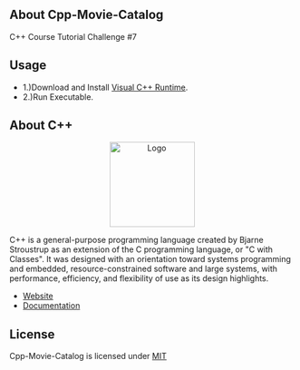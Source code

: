 ## About Cpp-Movie-Catalog

<p>C++ Course Tutorial Challenge #7</p>

## Usage

* 1.)Download and Install [Visual C++ Runtime](https://docs.microsoft.com/en-us/cpp/windows/latest-supported-vc-redist?view=msvc-170).
* 2.)Run Executable.

## About C++

<p align="center"><img src="https://i.imgur.com/qJiroU9.png" width="150px" height="auto" alt="Logo"></a></p>

<p>C++ is a general-purpose programming language created by Bjarne Stroustrup as an extension of the C programming language, or "C with Classes". It was designed with an orientation toward systems programming and embedded, resource-constrained software and large systems, with performance, efficiency, and flexibility of use as its design highlights.</p>

* [Website](https://isocpp.org/)
* [Documentation](https://docs.microsoft.com/en-us/cpp/)

## License
Cpp-Movie-Catalog is licensed under [MIT](https://choosealicense.com/licenses/mit/)
